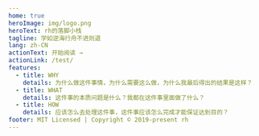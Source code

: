 ```yaml
---
home: true
heroImage: img/logo.png
heroText: rh的落脚小栈
tagline: 学如逆海行舟不进则退
lang: zh-CN
actionText: 开始阅读 →
actionLink: /test/
features:
  - title: WHY
    details: 为什么做这件事情，为什么需要这么做，为什么我最后得出的结果是这样？
  - title: WHAT
    details: 这件事的本质问题是什么？我都在这件事里面做了什么？
  - title: HOW
    details: 应该怎么去处理这件事，这件事应该怎么完成才能保证达到目的？
footer: MIT Licensed | Copyright © 2019-present rh
---
```


<Vssue title="Vssue Demo" />